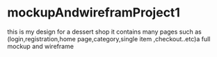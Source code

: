 # mockupAndwireframProject1
this is my design for a dessert shop it contains many pages such as (login,registration,home page,category,single item ,checkout..etc)a full mockup and wireframe
